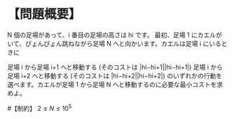 # 【問題概要】
N 個の足場があって、i 番目の足場の高さは hi です。
最初、足場 1 にカエルがいて、ぴょんぴょん跳ねながら足場 N へと向かいます。カエルは足場 i にいるときに

足場 i から足場 i+1 へと移動する (そのコストは |hi−hi+1||hi−hi+1|)
足場 i から足場 i+2 へと移動する (そのコストは |hi−hi+2||hi−hi+2|)
のいずれかの行動を選べます。カエルが足場 1 から足場 N へと移動するのに必要な最小コストを求めよ。

#【制約】
$2≤N≤10^5$

